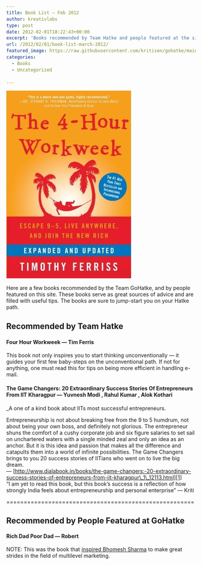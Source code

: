 ```yaml
---
title: Book List — Feb 2012
author: kreativlabs
type: post
date: 2012-02-01T18:22:43+00:00
excerpt: 'Books recommended by Team Hatke and people featured at the site. This month: "4 Hour Workweek", "The Game Changers", and "Rich Dad Poor Dad"'
url: /2012/02/01/book-list-march-2012/
featured_image: https://raw.githubusercontent.com/kritisen/gohatke/main/content/images/2012/03/Four-Hour-Work-Week-Expanded-and-Updated1-e1331751077574.jpg
categories:
  - Books
  - Uncategorized

---
```

![Four-Hour-Work-Week](https://raw.githubusercontent.com/kritisen/gohatke/main/content/images/2012/03/Four-Hour-Work-Week-Expanded-and-Updated1.jpg)

Here are a few books recommended by the Team GoHatke, and by people featured on this site. These books serve as great sources of advice and are filled with useful tips. The books are sure to jump-start you on your Hatke path.

## Recommended by Team Hatke</a></p> 

#### Four Hour Workweek &#8212; Tim Ferris

  
This book not only inspires you to start thinking unconventionally &#8212; it guides your first few baby-steps on the unconventional path. If not for anything, one must read this for tips on being more efficient in handling e-mail. 

#### The Game Changers: 20 Extraordinary Success Stories Of Entrepreneurs From IIT Kharagpur &#8212; Yuvnesh Modi , Rahul Kumar , Alok Kothari

_A one of a kind book about IITs most successful entrepreneurs.</p> 

Entrepreneurship is not about breaking free from the 9 to 5 humdrum, not about being your own boss, and definitely not glorious. The entrepreneur shuns the comfort of a cushy corporate job and six figure salaries to set sail on unchartered waters with a single minded zeal and only an idea as an anchor. But it is this idea and passion that makes all the difference and catapults them into a world of infinite possibilities. The Game Changers brings to you 20 success stories of IITians who went on to live the big dream.</em>  
&#8212; [http://www.dialabook.in/books/the-game-changers:-20-extraordinary-success-stories-of-entrepreneurs-from-iit-kharagpur\_1\_12113.html][1]  
&#8220;I am yet to read this book, but this book&#8217;s success is a reflection of how strongly India feels about entrepreneurship and personal enterprise&#8221; &#8212; Kriti

======================================================

## Recommended by People Featured at GoHatke

#### Rich Dad Poor Dad &#8212; Robert 

  
NOTE: This was the book that [inspired Bhomesh Sharma][2] to make great strides in the field of multilevel marketing.

 [1]: http://www.dialabook.in/books/the-game-changers:-20-extraordinary-success-stories-of-entrepreneurs-from-iit-kharagpur_1_12113.html
 [2]: http://gohatke.kreativlabs.com/2011/07/23/6-lacs-debt-to-debt-free-in-6/ "Going from 6 lacs in Debt to Debt-free in 6 years (to Financially Free)"
